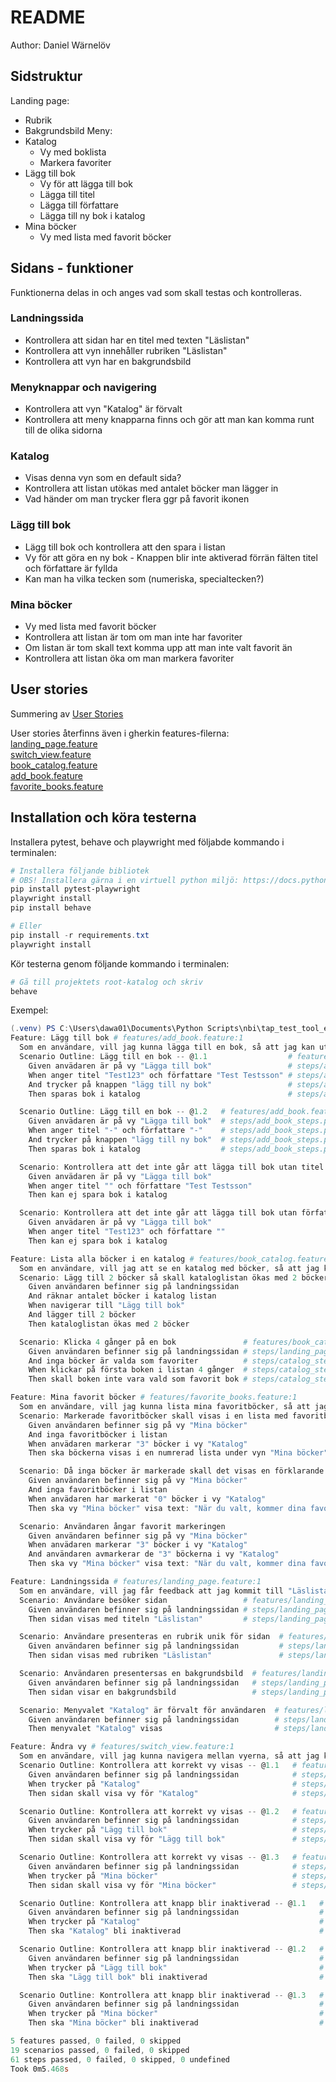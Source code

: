 # README
Author: Daniel Wärnelöv

## Sidstruktur
Landing page:
- Rubrik
- Bakgrundsbild
Meny:
- Katalog
	- Vy med boklista
	- Markera favoriter
- Lägg till bok
	- Vy för att lägga till bok
	- Lägga till titel
	- Lägga till författare
	- Lägga till ny bok i katalog
- Mina böcker
	- Vy med lista med favorit böcker
  
## Sidans - funktioner
Funktionerna delas in och anges vad som skall testas och kontrolleras.

### Landningssida
- Kontrollera att sidan har en titel med texten "Läslistan"
- Kontrollera att vyn innehåller rubriken "Läslistan"
- Kontrollera att vyn har en bakgrundsbild
### Menyknappar och navigering
- Kontrollera att vyn "Katalog" är förvalt
- Kontrollera att meny knapparna finns och gör att man kan komma runt till de olika sidorna
### Katalog
- Visas denna vyn som en default sida?
- Kontrollera att listan utökas med antalet böcker man lägger in
- Vad händer om man trycker flera ggr på favorit ikonen
### Lägg till bok
- Lägg till bok och kontrollera att den spara i listan
- Vy för att göra en ny bok  - Knappen blir inte aktiverad förrän fälten titel och författare är fyllda
- Kan man ha vilka tecken som (numeriska, specialtecken?)
### Mina böcker
- Vy med lista med favorit böcker
- Kontrollera att listan är tom om man inte har favoriter
- Om listan är tom skall text komma upp att man inte valt favorit än
- Kontrollera att listan öka om man markera favoriter

## User stories
Summering av [User Stories](STORIES.md)

User stories återfinns även i gherkin features-filerna:  
[landing_page.feature](features/landing_page.feature)  
[switch_view.feature](features/switch_view.feature)  
[book_catalog.feature](features/book_catalog.feature)  
[add_book.feature](features/add_book.feature)  
[favorite_books.feature](features/favorite_books.feature)  


## Installation och köra testerna

Installera pytest, behave och playwright med följabde kommando i terminalen:  
``` powershell
# Installera följande bibliotek
# OBS! Installera gärna i en virtuell python miljö: https://docs.python.org/3/library/venv.html
pip install pytest-playwright
playwright install
pip install behave

# Eller
pip install -r requirements.txt
playwright install
```

Kör testerna genom följande kommando i terminalen:
``` powershell
# Gå till projektets root-katalog och skriv
behave
```

Exempel:
``` powershell
(.venv) PS C:\Users\dawa01\Documents\Python Scripts\nbi\tap_test_tool_exam> behave
Feature: Lägg till bok # features/add_book.feature:1
  Som en användare, vill jag kunna lägga till en bok, så att jag kan utöka katalogen med fler böcker.
  Scenario Outline: Lägg till en bok -- @1.1                  # features/add_book.feature:13
    Given anvädaren är på vy "Lägga till bok"                 # steps/add_book_steps.py:8
    When anger titel "Test123" och författare "Test Testsson" # steps/add_book_steps.py:14
    And trycker på knappen "lägg till ny bok"                 # steps/add_book_steps.py:47
    Then sparas bok i katalog                                 # steps/add_book_steps.py:53

  Scenario Outline: Lägg till en bok -- @1.2   # features/add_book.feature:14
    Given anvädaren är på vy "Lägga till bok"  # steps/add_book_steps.py:8
    When anger titel "-" och författare "-"    # steps/add_book_steps.py:14
    And trycker på knappen "lägg till ny bok"  # steps/add_book_steps.py:47
    Then sparas bok i katalog                  # steps/add_book_steps.py:53

  Scenario: Kontrollera att det inte går att lägga till bok utan titel  # features/add_book.feature:17
    Given anvädaren är på vy "Lägga till bok"                           # steps/add_book_steps.py:8
    When anger titel "" och författare "Test Testsson"                  # steps/add_book_steps.py:25
    Then kan ej spara bok i katalog                                     # steps/add_book_steps.py:60

  Scenario: Kontrollera att det inte går att lägga till bok utan författare  # features/add_book.feature:23
    Given anvädaren är på vy "Lägga till bok"                                # steps/add_book_steps.py:8
    When anger titel "Test123" och författare ""                             # steps/add_book_steps.py:36
    Then kan ej spara bok i katalog                                          # steps/add_book_steps.py:60

Feature: Lista alla böcker i en katalog # features/book_catalog.feature:1
  Som en användare, vill jag att se en katalog med böcker, så att jag kan vilka böcker som jag kan välja sätta som favoriter.
  Scenario: Lägg till 2 böcker så skall kataloglistan ökas med 2 böcker  # features/book_catalog.feature:5
    Given användaren befinner sig på landningssidan                      # steps/landing_page_steps.py:6
    And räknar antalet böcker i katalog listan                           # steps/catalog_steps.py:6
    When navigerar till "Lägg till bok"                                  # steps/catalog_steps.py:20
    And lägger till 2 böcker                                             # steps/catalog_steps.py:26
    Then kataloglistan ökas med 2 böcker                                 # steps/catalog_steps.py:52

  Scenario: Klicka 4 gånger på en bok               # features/book_catalog.feature:12
    Given användaren befinner sig på landningssidan # steps/landing_page_steps.py:6
    And inga böcker är valda som favoriter          # steps/catalog_steps.py:12
    When klickar på första boken i listan 4 gånger  # steps/catalog_steps.py:41
    Then skall boken inte vara vald som favorit bok # steps/catalog_steps.py:62

Feature: Mina favorit böcker # features/favorite_books.feature:1
  Som en användare, vill jag kunna lista mina favoritböcker, så att jag har mina favoritböcker samlade på ett ställe.
  Scenario: Markerade favoritböcker skall visas i en lista med favoritböcker  # features/favorite_books.feature:5
    Given användaren befinner sig på vy "Mina böcker"                         # steps/favorite_books_steps.py:10
    And inga favoritböcker i listan                                           # steps/favorite_books_steps.py:16
    When anvädaren markerar "3" böcker i vy "Katalog"                         # steps/favorite_books_steps.py:22
    Then ska böckerna visas i en numrerad lista under vyn "Mina böcker"       # steps/favorite_books_steps.py:79

  Scenario: Då inga böcker är markerade skall det visas en förklarande text                      # features/favorite_books.feature:11
    Given användaren befinner sig på vy "Mina böcker"                                            # steps/favorite_books_steps.py:10
    And inga favoritböcker i listan                                                              # steps/favorite_books_steps.py:16
    When anvädaren har markerat "0" böcker i vy "Katalog"                                        # steps/favorite_books_steps.py:69
    Then ska vy "Mina böcker" visa text: "När du valt, kommer dina favoritböcker att visas här." # steps/favorite_books_steps.py:97

  Scenario: Användaren ångar favorit markeringen                                                 # features/favorite_books.feature:17
    Given användaren befinner sig på vy "Mina böcker"                                            # steps/favorite_books_steps.py:10
    When anvädaren markerar "3" böcker i vy "Katalog"                                            # steps/favorite_books_steps.py:22
    And användaren avmarkerar de "3" böckerna i vy "Katalog"                                     # steps/favorite_books_steps.py:50
    Then ska vy "Mina böcker" visa text: "När du valt, kommer dina favoritböcker att visas här." # steps/favorite_books_steps.py:97

Feature: Landningssida # features/landing_page.feature:1
  Som en användare, vill jag får feedback att jag kommit till "Läslistan", så att vet att jag kommit till rätt sida.
  Scenario: Användare besöker sidan                 # features/landing_page.feature:5
    Given användaren befinner sig på landningssidan # steps/landing_page_steps.py:6
    Then sidan visas med titeln "Läslistan"         # steps/landing_page_steps.py:12

  Scenario: Användare presenteras en rubrik unik för sidan  # features/landing_page.feature:9
    Given användaren befinner sig på landningssidan         # steps/landing_page_steps.py:6
    Then sidan visas med rubriken "Läslistan"               # steps/landing_page_steps.py:18

  Scenario: Användaren presentersas en bakgrundsbild  # features/landing_page.feature:13
    Given användaren befinner sig på landningssidan   # steps/landing_page_steps.py:6
    Then sidan visar en bakgrundsbild                 # steps/landing_page_steps.py:24

  Scenario: Menyvalet "Katalog" är förvalt för användaren  # features/landing_page.feature:17
    Given användaren befinner sig på landningssidan        # steps/landing_page_steps.py:6
    Then menyvalet "Katalog" visas                         # steps/landing_page_steps.py:30

Feature: Ändra vy # features/switch_view.feature:1
  Som en användare, vill jag kunna navigera mellan vyerna, så att jag kan komma åt alla funktioner som sidan har att erbjuda.
  Scenario Outline: Kontrollera att korrekt vy visas -- @1.1   # features/switch_view.feature:13
    Given användaren befinner sig på landningssidan            # steps/landing_page_steps.py:6
    When trycker på "Katalog"                                  # steps/switch_view_steps.py:10
    Then sidan skall visa vy för "Katalog"                     # steps/switch_view_steps.py:27

  Scenario Outline: Kontrollera att korrekt vy visas -- @1.2   # features/switch_view.feature:14
    Given användaren befinner sig på landningssidan            # steps/landing_page_steps.py:6
    When trycker på "Lägg till bok"                            # steps/switch_view_steps.py:10
    Then sidan skall visa vy för "Lägg till bok"               # steps/switch_view_steps.py:27

  Scenario Outline: Kontrollera att korrekt vy visas -- @1.3   # features/switch_view.feature:15
    Given användaren befinner sig på landningssidan            # steps/landing_page_steps.py:6
    When trycker på "Mina böcker"                              # steps/switch_view_steps.py:10
    Then sidan skall visa vy för "Mina böcker"                 # steps/switch_view_steps.py:27

  Scenario Outline: Kontrollera att knapp blir inaktiverad -- @1.1   # features/switch_view.feature:25
    Given användaren befinner sig på landningssidan                  # steps/landing_page_steps.py:6
    When trycker på "Katalog"                                        # steps/switch_view_steps.py:10
    Then ska "Katalog" bli inaktiverad                               # steps/switch_view_steps.py:44

  Scenario Outline: Kontrollera att knapp blir inaktiverad -- @1.2   # features/switch_view.feature:26
    Given användaren befinner sig på landningssidan                  # steps/landing_page_steps.py:6
    When trycker på "Lägg till bok"                                  # steps/switch_view_steps.py:10
    Then ska "Lägg till bok" bli inaktiverad                         # steps/switch_view_steps.py:44

  Scenario Outline: Kontrollera att knapp blir inaktiverad -- @1.3   # features/switch_view.feature:27
    Given användaren befinner sig på landningssidan                  # steps/landing_page_steps.py:6
    When trycker på "Mina böcker"                                    # steps/switch_view_steps.py:10
    Then ska "Mina böcker" bli inaktiverad                           # steps/switch_view_steps.py:44

5 features passed, 0 failed, 0 skipped
19 scenarios passed, 0 failed, 0 skipped
61 steps passed, 0 failed, 0 skipped, 0 undefined
Took 0m5.468s
```
